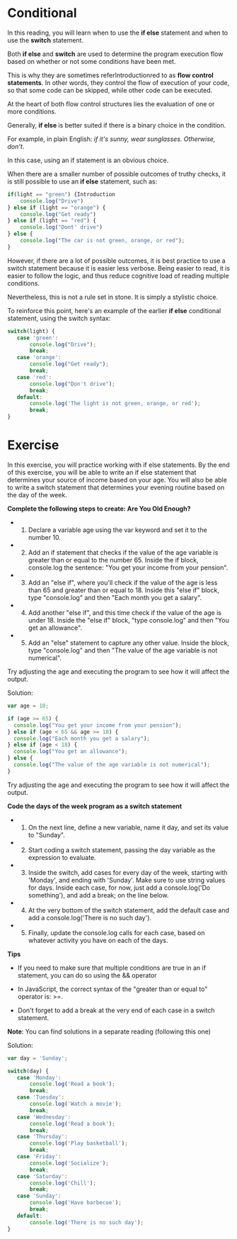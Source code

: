 # Conditional
In this reading, you will learn when to use the **if else** statement and when to use the **switch** statement.

Both **if else** and **switch** are used to determine the program execution flow based on whether or not some conditions have been met.

This is why they are sometimes referIntroductionred to as **flow control statements**. In other words, they control the flow of execution of your code, so that some code can be skipped, while other code can be executed.

At the heart of both flow control structures lies the evaluation of one or more conditions.

Generally, **if else** is better suited if there is a binary choice in the condition.

For example, in plain English: *if it's sunny, wear sunglasses. Otherwise, don't*.

In this case, using an if statement is an obvious choice.

When there are a smaller number of possible outcomes of truthy checks, it is still possible to use an **if else** statement, such as:

```javascript
if(light == "green") {Introduction
    console.log("Drive")
} else if (light == "orange") {
    console.log("Get ready")
} else if (light == "red") {
    console.log("Dont' drive")
} else {
    console.log("The car is not green, orange, or red");
}
```

However, if there are a lot of possible outcomes, it is best practice to use a switch statement because it is easier less verbose. Being easier to read, it is easier to follow the logic, and thus reduce cognitive load of reading multiple conditions.

Nevertheless, this is not a rule set in stone. It is simply a stylistic choice.

To reinforce this point, here's an example of the earlier **if else** conditional statement, using the switch syntax: 
```javascript
switch(light) {
   case 'green':
       console.log("Drive");
       break;
   case 'orange':
       console.log("Get ready");
       break;
   case 'red':
       console.log("Don't drive");
       break;
   default:
       console.log('The light is not green, orange, or red');
       break;
}
```

# Exercise
In this exercise, you will practice working with if else statements. By the end of this exercise, you will be able to write an if else statement that determines your source of income based on your age. You will also be able to write a switch statement that determines your evening routine based on the day of the week.

**Complete the following steps to create: Are You Old Enough?**
- 1. Declare a variable age using the var keyword and set it to the number 10.
- 2. Add an if statement that checks if the value of the age variable is greater than or equal to the number 65. Inside the if block, console.log the sentence: "You get your income from your pension".
- 3. Add an "else if",  where you'll check if the value of the age is less than 65 and greater than or equal to 18. Inside this "else if" block, type "console.log" and then "Each month you get a salary".
- 4. Add another "else if", and this time check if the value of the age is under 18. Inside the "else if" block, "type console.log" and then "You get an allowance".
- 5. Add an "else" statement to capture any other value. Inside the block, type "console.log" and then "The value of the age variable is not numerical".

T​ry adjusting the age and executing the program to see ho​w it will affect the output.

Solution: 
```javascript
var age = 10;

if (age >= 65) {
  console.log("You get your income from your pension");
} else if (age < 65 && age >= 18) {
  console.log("Each month you get a salary");
} else if (age < 18) {
  console.log("You get an allowance");
} else {
  console.log("The value of the age variable is not numerical");
}
```
T​ry adjusting the age and executing the program to see ho​w it will affect the output.

**Code the days of the week program as a switch statement**
- 1. On the next line, define a new variable, name it day, and set its value to "Sunday".
- 2. Start coding a switch statement, passing the day variable as the expression to evaluate.
- 3. Inside the switch, add cases for every day of the week, starting with 'Monday', and ending with 'Sunday'. Make sure to use string values for days. Inside each case, for now, just add a console.log('Do something'), and add a break; on the line below.
- 4. At the very bottom of the switch statement, add the default case and add a console.log('There is no such day').
- 5. Finally, update the console.log calls for each case, based on whatever activity you have on each of the days.

**Tips**
- If you need to make sure that multiple conditions are true in an if statement, you can do so using the && operator

- In JavaScript, the correct syntax of the "greater than or equal to" operator is: >=.

- Don't forget to add a break at the very end of each case in a switch statement.

**Note**: You can find solutions in a separate reading (following this one)

Solution:
```javascript
var day = 'Sunday';

switch(day) {
   case 'Monday':
       console.log('Read a book');
       break;
   case 'Tuesday':
       console.log('Watch a movie');
       break;
   case 'Wednesday':
       console.log('Read a book');
       break;
   case 'Thursday':
       console.log('Play basketball');
       break;
   case 'Friday':
       console.log('Socialize');
       break;
   case 'Saturday':
       console.log('Chill');
       break;
   case 'Sunday':
       console.log('Have barbecue');
       break;
   default:
       console.log('There is no such day');
}
```


